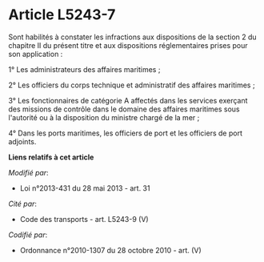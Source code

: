 # Article L5243-7

Sont habilités à constater les infractions aux dispositions de la section 2 du chapitre II du présent titre et aux
dispositions réglementaires prises pour son application :

1° Les administrateurs des affaires maritimes ;

2° Les officiers du corps technique et administratif des affaires maritimes ;

3° Les fonctionnaires de catégorie A affectés dans les services exerçant des missions de contrôle dans le domaine des
affaires maritimes sous l'autorité ou à la disposition du ministre chargé de la mer ;

4° Dans les ports maritimes, les officiers de port et les officiers de port adjoints.

**Liens relatifs à cet article**

_Modifié par_:

  - Loi n°2013-431 du 28 mai 2013 - art. 31

_Cité par_:

  - Code des transports - art. L5243-9 (V)

_Codifié par_:

  - Ordonnance n°2010-1307 du 28 octobre 2010 - art. (V)
